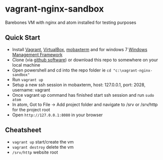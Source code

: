 # vagrant-nginx-sandbox

Barebones VM with nginx and atom installed for testing purposes

## Quick Start
* Install [Vagrant](https://www.vagrantup.com/), [VirtualBox](https://www.virtualbox.org/wiki/Downloads), [mobaxterm](https://mobaxterm.mobatek.net/) and for windows 7 [Windows Management Framework](https://www.microsoft.com/en-us/download/details.aspx?id=54616)
* Clone (via [github software](https://desktop.github.com/)) or download this repo to somewhere on your local machine
* Open powershell and cd into the repo folder ie ```cd "c:\vagrant-nginx-sandbox"```
* Run ```vagrant up```
* Setup a new ssh session in mobaxterm, host: 127.0.0.1, port: 2028, username: vagrant
* Once vagrant up command has finished start ssh session and run ```sudo atom```
* In atom, Got to File -> Add project folder and navigate to /srv or /srv/http for the project root
* Open ```http://127.0.0.1:8080``` in your browser

## Cheatsheet
* ```vagrant up``` start/create the vm
* ```vagrant destroy``` delete the vm
* ```/srv/http``` website root
